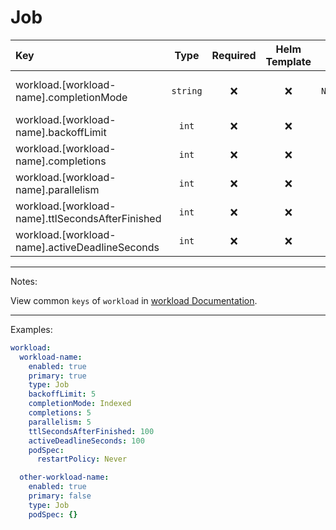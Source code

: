 # Job

| Key                                              |   Type   | Required | Helm Template |   Default    | Description                                     |
| :----------------------------------------------- | :------: | :------: | :-----------: | :----------: | :---------------------------------------------- |
| workload.[workload-name].completionMode          | `string` |    ❌    |      ❌       | `NonIndexed` | Define the completionMode (Indexed, NonIndexed) |
| workload.[workload-name].backoffLimit            |  `int`   |    ❌    |      ❌       |     `5`      | Define the backoffLimit                         |
| workload.[workload-name].completions             |  `int`   |    ❌    |      ❌       |              | Define the completions                          |
| workload.[workload-name].parallelism             |  `int`   |    ❌    |      ❌       |     `1`      | Define the parallelism                          |
| workload.[workload-name].ttlSecondsAfterFinished |  `int`   |    ❌    |      ❌       |    `120`     | Define the ttlSecondsAfterFinished              |
| workload.[workload-name].activeDeadlineSeconds   |  `int`   |    ❌    |      ❌       |              | Define the activeDeadlineSeconds                |

---

Notes:

View common `keys` of `workload` in [workload Documentation](README.md).

---

Examples:

```yaml
workload:
  workload-name:
    enabled: true
    primary: true
    type: Job
    backoffLimit: 5
    completionMode: Indexed
    completions: 5
    parallelism: 5
    ttlSecondsAfterFinished: 100
    activeDeadlineSeconds: 100
    podSpec:
      restartPolicy: Never

  other-workload-name:
    enabled: true
    primary: false
    type: Job
    podSpec: {}
```
